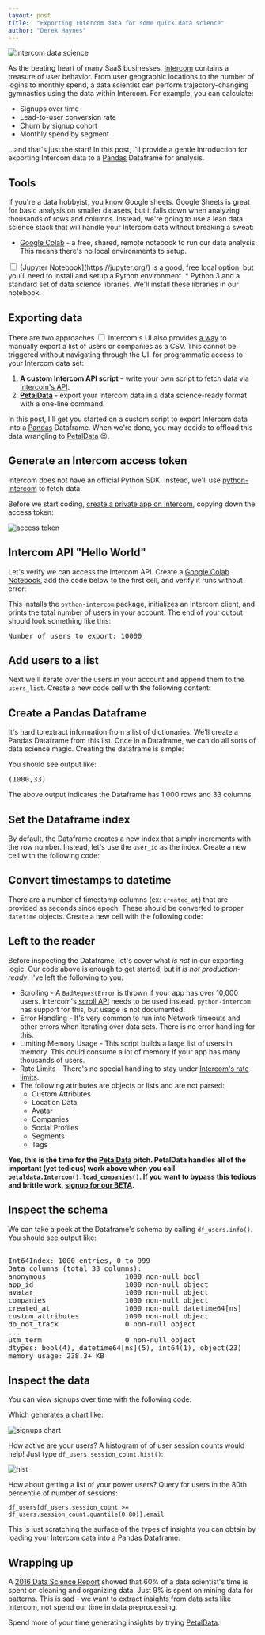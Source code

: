 ```yaml
---
layout: post
title:  "Exporting Intercom data for some quick data science"
author: "Derek Haynes"
---
```


![intercom data science](/images/blog/intercom/intercom_ds.png)

As the beating heart of many SaaS businesses, [Intercom](https://intercom.com) contains a treasure of user behavior. From user geographic locations to the number of logins to monthly spend, a data scientist can perform trajectory-changing gymnastics using the data within Intercom. For example, you can calculate:

* Signups over time
* Lead-to-user conversion rate
* Churn by signup cohort
* Monthly spend by segment

...and that's just the start! In this post, I'll provide a gentle introduction for exporting Intercom data to a [Pandas](https://pandas.pydata.org/) Dataframe for analysis.

## Tools

If you're a data hobbyist, you know Google sheets. Google Sheets is great for basic analysis on smaller datasets, but it falls down when analyzing thousands of rows and columns. Instead, we're going to use a lean data science stack that will handle your Intercom data without breaking a sweat:

* [Google Colab](https://colab.research.google.com) - a free, shared, remote notebook to run our data analysis. This means there's no local environments to setup.<label for="sn-demo"
       class="margin-toggle sidenote-number">
</label>
<input type="checkbox"
       id="sn-demo"
       class="margin-toggle"/>
<span class="sidenote">[Jupyter Notebook](https://jupyter.org/) is a good, free local option, but you'll need to install and setup a Python environment.</span>
* Python 3 and a standard set of data science libraries. We'll install these libraries in our notebook.

## Exporting data

There are two approaches<label for="sn-demo"
       class="margin-toggle sidenote-number">
</label>
<input type="checkbox"
       id="sn-demo"
       class="margin-toggle"/>
<span class="sidenote">Intercom's UI also provides [a way](https://www.intercom.com/help/faqs-and-troubleshooting/your-users-and-leads-data-in-intercom/can-i-export-user-or-company-data-as-a-csv) to manually export a list of users or companies as a CSV. This cannot be triggered without navigating through the UI.</span> for programmatic access to your Intercom data set:

1. __A custom Intercom API script__ - write your own script to fetch data via [Intercom's API](https://developers.intercom.com/intercom-api-reference/reference).
2. __[PetalData](https://petaldata.app)__ - export your Intercom data in a data science-ready format with a one-line command.

In this post, I'll get you started on a custom script to export Intercom data into a [Pandas](https://pandas.pydata.org/) Dataframe. When we're done, you may decide to offload this data wrangling to [PetalData](https://petaldata.app) 😉. 

## Generate an Intercom access token

Intercom does not have an official Python SDK. Instead, we'll use [python-intercom](https://github.com/intercom/python-intercom) to fetch data.

Before we start coding, [create a private app on Intercom](https://app.intercom.io/a/apps/_/developer-hub/app-packages), copying down the access token:

![access token](/images/blog/intercom/access_token.png)

## Intercom API "Hello World"

Let's verify we can access the Intercom API. Create a [Google Colab Notebook](https://colab.research.google.com), add the code below to the first cell, and verify it runs without error:

<script src="https://gist.github.com/itsderek23/8e48bd753be01f74e329c83de5b14c54.js"></script>

This installs the `python-intercom` package, initializes an Intercom client, and prints the total number of users in your account. The end of your output should look something like this:

<pre>Number of users to export: 10000</pre>

## Add users to a list

Next we'll iterate over the users in your account and append them to the `users_list`. Create a new code cell with the following content:

<script src="https://gist.github.com/itsderek23/b3529597ea9d87b8018127a73df1f0ae.js"></script>

## Create a Pandas Dataframe

It's hard to extract information from a list of dictionaries. We'll create a Pandas Dataframe from this list. Once in a Dataframe, we can do all sorts of data science magic. Creating the dataframe is simple:

<script src="https://gist.github.com/itsderek23/55b3a2a2818222b72772d97166ccae6f.js"></script>

You should see output like:

<pre>(1000,33)</pre>

The above output indicates the Dataframe has 1,000 rows and 33 columns.

## Set the Dataframe index

By default, the Dataframe creates a new index that simply increments with the row number. Instead, let's use the `user_id` as the index. Create a new cell with the following code:

<script src="https://gist.github.com/itsderek23/39f7a363f9cc2f4be885d1f09404c54d.js"></script>

## Convert timestamps to datetime

There are a number of timestamp columns (ex: `created_at`) that are provided as seconds since epoch. These should be converted to proper `datetime` objects. Create a new cell with the following code:

<script src="https://gist.github.com/itsderek23/b77f83671e9a6edb6f2f8c0d6f007685.js"></script>

## Left to the reader

Before inspecting the Dataframe, let's cover what _is not_ in our exporting logic. Our code above is enough to get started, but it _is not production-ready_. I've left the following to you:

* Scrolling - A `BadRequestError` is thrown if your app has over 10,000 users. Intercom's [scroll API](https://developers.intercom.com/intercom-api-reference/reference#iterating-over-all-users) needs to be used instead. `python-intercom` has support for this, but usage is not documented.
* Error Handling - It's very common to run into Network timeouts and other errors when iterating over data sets. There is no error handling for this.
* Limiting Memory Usage - This script builds a large list of users in memory. This could consume a lot of memory if your app has many thousands of users.
* Rate Limits - There's no special handling to stay under [Intercom's rate limits](https://developers.intercom.com/intercom-api-reference/reference#rate-limiting).
* The following attributes are objects or lists and are not parsed:
  * Custom Attributes
  * Location Data
  * Avatar
  * Companies
  * Social Profiles
  * Segments
  * Tags

__Yes, this is the time for the [PetalData](https://petaldata.app) pitch. PetalData handles all of the important (yet tedious) work above when you call `petaldata.Intercom().load_companies()`. If you want to bypass this tedious and brittle work, [signup for our BETA](https://petadata.app).__

## Inspect the schema

We can take a peek at the Dataframe's schema by calling `df_users.info()`. You should see output like:

<pre>
<class 'pandas.core.frame.DataFrame'>
Int64Index: 1000 entries, 0 to 999
Data columns (total 33 columns):
anonymous                   1000 non-null bool
app_id                      1000 non-null object
avatar                      1000 non-null object
companies                   1000 non-null object
created_at                  1000 non-null datetime64[ns]
custom_attributes           1000 non-null object
do_not_track                0 non-null object
...
utm_term                    0 non-null object
dtypes: bool(4), datetime64[ns](5), int64(1), object(23)
memory usage: 238.3+ KB
</pre>

## Inspect the data

You can view signups over time with the following code:

<script src="https://gist.github.com/itsderek23/fe1024d5939b44442d93bff9b71cd6a8.js"></script>

Which generates a chart like:

![signups chart](/images/blog/intercom/signups_chart.png)

How active are your users? A histogram of of user session counts would help! Just type `df_users.session_count.hist()`:

![hist](/images/blog/intercom/session_hist.png)

How about getting a list of your power users? Query for users in the 80th percentile of number of sessions: 

```
df_users[df_users.session_count >= df_users.session_count.quantile(0.80)].email
```

This is just scratching the surface of the types of insights you can obtain by loading your Intercom data into a Pandas Dataframe. 

## Wrapping up

A [2016 Data Science Report](https://visit.figure-eight.com/rs/416-ZBE-142/images/CrowdFlower_DataScienceReport_2016.pdf) showed that 60% of a data scientist's time is spent on cleaning and organizing data. Just 9% is spent on mining data for patterns. This is sad - we want to extract insights from data sets like Intercom, not spend our time in data preprocessing. 

Spend more of your time generating insights by trying [PetalData](https://petaldata.app).
